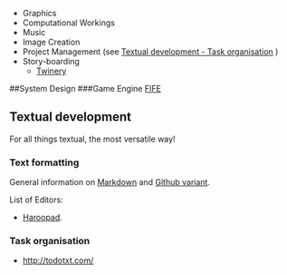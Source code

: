- Graphics
- Computational Workings
- Music
- Image Creation
- Project Management
  (see [Textual development - Task organisation](#task-organisation) )
- Story-boarding
  - [Twinery](http://twinery.org/)

##System Design
###Game Engine
[FIFE](https://github.com/fifengine/fifengine)

## Textual development

For all things textual, the most versatile way!

### Text formatting

General information on [Markdown](http://daringfireball.net/projects/markdown/syntax) and [Github variant](https://help.github.com/articles/github-flavored-markdown/).

List of Editors:

- [Haroopad](http://pad.haroopress.com/).

### Task organisation 

- http://todotxt.com/